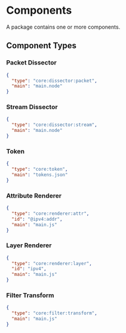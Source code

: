 # Components

A package contains one or more components.

## Component Types

### Packet Dissector

```json
{
  "type": "core:dissector:packet",
  "main": "main.node"
}
```

### Stream Dissector

```json
{
  "type": "core:dissector:stream",
  "main": "main.node"
}
```

### Token

```json
{
  "type": "core:token",
  "main": "tokens.json"
}
```

### Attribute Renderer

```json
{
  "type": "core:renderer:attr",
  "id": "@ipv4:addr",
  "main": "main.js"
}
```

### Layer Renderer

```json
{
  "type": "core:renderer:layer",
  "id": "ipv4",
  "main": "main.js"
}
```

### Filter Transform

```json
{
  "type": "core:filter:transform",
  "main": "main.js"
}
```
